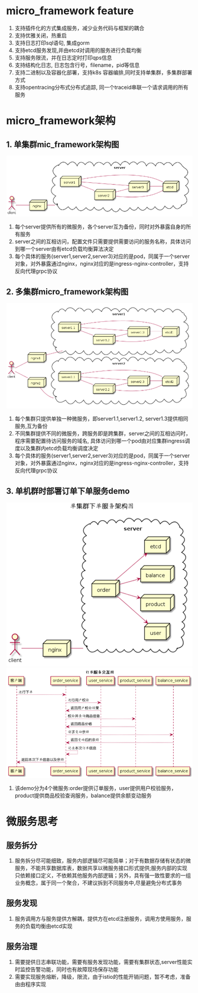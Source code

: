 # micro_framework feature
1. 支持插件化的方式集成服务，减少业务代码与框架的耦合
2. 支持优雅关闭，热重启 
3. 支持日志打印sql语句, 集成gorm
4. 支持etcd服务发现,并由etcd对调用的服务进行负载均衡
5. 支持服务限流，并在日志定时打印qps信息
6. 支持结构化日志, 日志包含行号，filename，pid等信息
7. 支持二进制以及容器化部署，支持k8s 容器编排,同时支持单集群，多集群部署方式 
8. 支持opentracing分布式分布式追踪, 同一个traceid串联一个请求调用的所有服务

# micro_framework架构

## 1. 单集群mic_framework架构图
![mic_frameworkd单机群架构图](doc/deploy_single.png)

1. 每个server提供所有的微服务，各个server互为备份，同时对外暴露自身的所有服务
2. server之间的互相访问，配置文件只需要提供需要访问的服务名称，具体访问到哪一个server由有etcd负载均衡算法决定
3. 每个具体的服务(server1,server2,server3)对应的是pod，同属于一个server对象，对外暴露通过nginx，nginx对应的是ingress-nginx-controller，支持反向代理grpc协议

## 2. 多集群micro_framework架构图
![mic_frameworkd多集群架构图](doc/deploy_mult.png)
1. 每个集群只提供单独一种微服务，即server1.1,server1.2, server1.3提供相同服务,互为备份
2. 不同集群提供不同的微服务，跨服务即是跨集群，server之间的互相访问时，程序需要配置待访问服务的域名, 具体访问到哪一个pod由对应集群ingress调度以及集群内etcd负载均衡调度决定
3. 每个具体的服务(server1,server2,server3)对应的是pod，同属于一个server对象，对外暴露通过nginx，nginx对应的是ingress-nginx-controller，支持反向代理grpc协议

## 3. 单机群时部署订单下单服务demo
![单集群下单服务架构图](doc/order_service.png)
![订单服务交互图](doc/order_sequence.png)
1. 该demo分为4个微服务:order提供订单服务，user提供用户校验服务，product提供商品校验查询服务，balance提供余额变动服务

# 微服务思考
## 服务拆分
1. 服务拆分尽可能细致，服务内部逻辑尽可能简单；对于有数据存储有状态的微服务，不能共享数据库表，数据共享以微服务接口形式提供;服务内部的实现只依赖接口定义，不依赖其他服务内部逻辑；另外，具有强一致性要求的一组业务概念，属于同一个聚合，不建议拆到不同服务中,尽量避免分布式事务

## 服务发现
1. 服务调用方与服务提供方解耦，提供方在etcd注册服务，调用方使用服务，服务的负载均衡由etcd实现

## 服务治理
1. 需要提供日志串联功能，需要有服务发现功能，需要有集群状态,server性能实时监控告警功能，同时也有故障现场保存功能
2. 需要实现服务熔断，降级，限流，由于istio的性能开销问题，暂不考虑，准备由由程序实现
